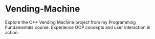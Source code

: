 # Vending-Machine
Explore the C++ Vending Machine project from my Programming Fundamentals course. Experience OOP concepts and user interaction in action.

